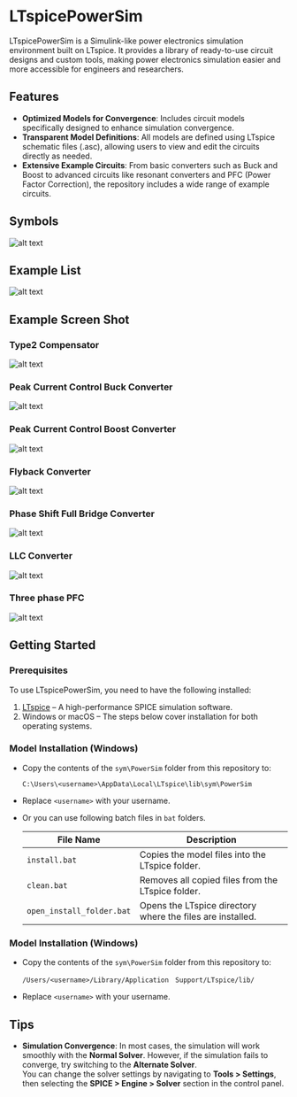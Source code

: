 # LTspicePowerSim
LTspicePowerSim is a Simulink-like power electronics simulation environment built on LTspice. It provides a library of ready-to-use circuit designs and custom tools, making power electronics simulation easier and more accessible for engineers and researchers.

## Features
- **Optimized Models for Convergence**: Includes circuit models specifically designed to enhance simulation convergence.
- **Transparent Model Definitions**: All models are defined using LTspice schematic files (.asc), allowing users to view and edit the circuits directly as needed.
- **Extensive Example Circuits**: From basic converters such as Buck and Boost to advanced circuits like resonant converters and PFC (Power Factor Correction), the repository includes a wide range of example circuits.

## Symbols
![alt text](./Symbols.png)


## Example List
![alt text](./example/ExampleList.png)

## Example Screen Shot
### Type2 Compensator
![alt text](./example/TYPE2_FRA.png)


### Peak Current Control Buck Converter
![alt text](./example/BUCK_PCM.png)

### Peak Current Control Boost Converter
![alt text](./example/BOOST_PCM.png)

### Flyback Converter
![alt text](./example/FLYBACK.png)

### Phase Shift Full Bridge Converter 
![alt text](./example/PSFB.png)

### LLC Converter 
![alt text](./example/LLC.png)

### Three phase PFC
![alt text](./example/3Ph-TTP-PFC_TB-DPC.png)


## Getting Started

### Prerequisites

To use LTspicePowerSim, you need to have the following installed:

1. [LTspice](https://www.analog.com/en/design-center/design-tools-and-calculators/ltspice-simulator.html) – A high-performance SPICE simulation software.
2. Windows or macOS – The steps below cover installation for both operating systems.


### Model Installation (Windows)

- Copy the contents of the `sym\PowerSim` folder from this repository to:
    ```
    C:\Users\<username>\AppData\Local\LTspice\lib\sym\PowerSim
    ```
- Replace `<username>` with your username.
- Or you can use following batch files in `bat` folders.

    | File Name              | Description                                                                 |
    |------------------------|-----------------------------------------------------------------------------|
    | `install.bat`          | Copies the model files into the LTspice folder.    |
    | `clean.bat`            | Removes all copied files from the LTspice folder.                          |
    | `open_install_folder.bat` | Opens the LTspice directory where the files are installed.               |

### Model Installation (Windows)

- Copy the contents of the `sym\PowerSim` folder from this repository to:
    ```
    /Users/<username>/Library/Application　Support/LTspice/lib/
    ```
- Replace `<username>` with your username.


## Tips
- **Simulation Convergence**: In most cases, the simulation will work smoothly with the **Normal Solver**. However, if the simulation fails to converge, try switching to the **Alternate Solver**.  
  You can change the solver settings by navigating to **Tools > Settings**, then selecting the **SPICE > Engine > Solver** section in the control panel.
